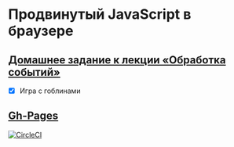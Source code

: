 # Продвинутый JavaScript в браузере

## [Домашнее задание к лекции «Обработка событий»](https://github.com/TomSG03/ahj-homeworks/tree/simplification/events)

- [x] Игра с гоблинами

## [Gh-Pages](https://tomsg03.github.io/ahj-event-goblin/)

[![CircleCI](https://circleci.com/gh/TomSG03/ahj-event-goblin/tree/main.svg?style=svg)](https://circleci.com/gh/TomSG03/ahj-event-goblin/tree/main)

